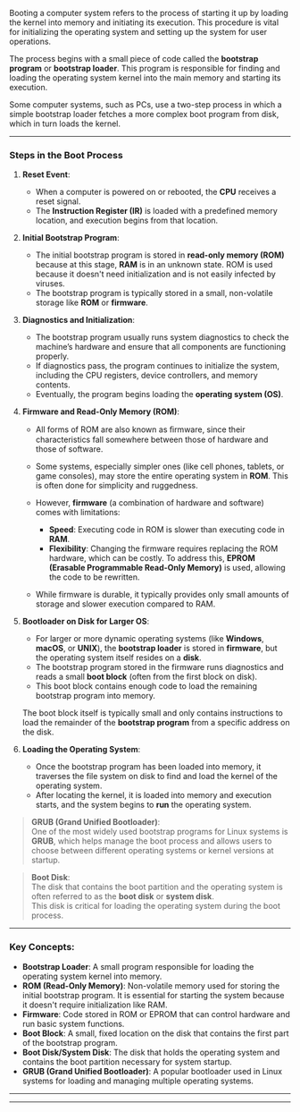 

Booting a computer system refers to the process of starting it up by loading the kernel into memory and initiating its execution. This procedure is vital for initializing the operating system and setting up the system for user operations.

The process begins with a small piece of code called the **bootstrap program** or **bootstrap loader**. This program is responsible for finding and loading the operating system kernel into the main memory and starting its execution.

Some computer systems, such as PCs, use a two-step process in which a simple bootstrap loader fetches a more complex boot program from disk, which in turn loads the kernel.


---

### Steps in the Boot Process

1. **Reset Event**:
   - When a computer is powered on or rebooted, the **CPU** receives a reset signal.
   - The **Instruction Register (IR)** is loaded with a predefined memory location, and execution begins from that location.
   
2. **Initial Bootstrap Program**:
   - The initial bootstrap program is stored in **read-only memory (ROM)** because at this stage, **RAM** is in an unknown state. ROM is used because it doesn't need initialization and is not easily infected by viruses.
   - The bootstrap program is typically stored in a small, non-volatile storage like **ROM** or **firmware**.
   
3. **Diagnostics and Initialization**:
   - The bootstrap program usually runs system diagnostics to check the machine’s hardware and ensure that all components are functioning properly.
   - If diagnostics pass, the program continues to initialize the system, including the CPU registers, device controllers, and memory contents.
   - Eventually, the program begins loading the **operating system (OS)**.

4. **Firmware and Read-Only Memory (ROM)**:
   - All forms of ROM are also known as ﬁrmware, since their characteristics fall somewhere between those of hardware and those of software.
   - Some systems, especially simpler ones (like cell phones, tablets, or game consoles), may store the entire operating system in **ROM**. This is often done for simplicity and ruggedness.
   - However, **firmware** (a combination of hardware and software) comes with limitations:
     - **Speed**: Executing code in ROM is slower than executing code in **RAM**.
     - **Flexibility**: Changing the firmware requires replacing the ROM hardware, which can be costly. To address this, **EPROM (Erasable Programmable Read-Only Memory)** is used, allowing the code to be rewritten.
   
   - While firmware is durable, it typically provides only small amounts of storage and slower execution compared to RAM.

5. **Bootloader on Disk for Larger OS**:
   - For larger or more dynamic operating systems (like **Windows**, **macOS**, or **UNIX**), the **bootstrap loader** is stored in **firmware**, but the operating system itself resides on a **disk**.
   - The bootstrap program stored in the firmware runs diagnostics and reads a small **boot block** (often from the first block on disk).
   - This boot block contains enough code to load the remaining bootstrap program into memory.
   
   The boot block itself is typically small and only contains instructions to load the remainder of the **bootstrap program** from a specific address on the disk.

6. **Loading the Operating System**:
   - Once the bootstrap program has been loaded into memory, it traverses the file system on disk to find and load the kernel of the operating system.
   - After locating the kernel, it is loaded into memory and execution starts, and the system begins to **run** the operating system.
   
> **GRUB (Grand Unified Bootloader)**:    
> One of the most widely used bootstrap programs for Linux systems is **GRUB**, which helps manage the boot process and allows users to choose between different operating systems or kernel versions at startup.

> **Boot Disk**:      
> The disk that contains the boot partition and the operating system is often referred to as the **boot disk** or **system disk**.    
> This disk is critical for loading the operating system during the boot process.


---

### Key Concepts:

- **Bootstrap Loader**: A small program responsible for loading the operating system kernel into memory.
- **ROM (Read-Only Memory)**: Non-volatile memory used for storing the initial bootstrap program. It is essential for starting the system because it doesn't require initialization like RAM.
- **Firmware**: Code stored in ROM or EPROM that can control hardware and run basic system functions.
- **Boot Block**: A small, fixed location on the disk that contains the first part of the bootstrap program.
- **Boot Disk/System Disk**: The disk that holds the operating system and contains the boot partition necessary for system startup.
- **GRUB (Grand Unified Bootloader)**: A popular bootloader used in Linux systems for loading and managing multiple operating systems.

---


___

